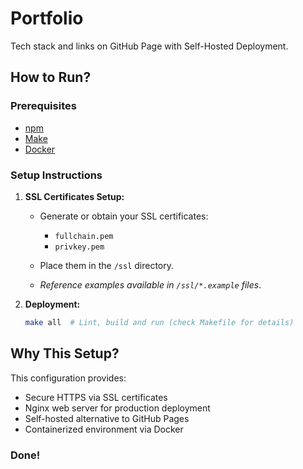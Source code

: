 # Portfolio

Tech stack and links on GitHub Page with Self-Hosted Deployment.

## How to Run?

### **Prerequisites**

- [npm](https://www.npmjs.com/)
- [Make](https://www.gnu.org/software/make/)
- [Docker](https://www.docker.com/)

### **Setup Instructions**

1. **SSL Certificates Setup:**  
   - Generate or obtain your SSL certificates:

     - `fullchain.pem`  
     - `privkey.pem`

   - Place them in the `/ssl` directory.
   - *Reference examples available in `/ssl/*.example` files*.

2. **Deployment:**

   ```bash
   make all  # Lint, build and run (check Makefile for details)
   ```

## **Why This Setup?**

This configuration provides:

- Secure HTTPS via SSL certificates  
- Nginx web server for production deployment  
- Self-hosted alternative to GitHub Pages  
- Containerized environment via Docker  

### **Done!**
